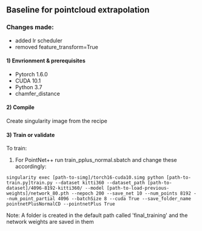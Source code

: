 ## Baseline for pointcloud extrapolation


### Changes made:
- added lr scheduler
- removed feature_transform=True


#### 1) Envrionment & prerequisites

- Pytorch 1.6.0
- CUDA 10.1
- Python 3.7
- chamfer_distance

#### 2) Compile

Create singularity image from the recipe 

#### 3) Train or validate

To train:

1. For PointNet++ run train_pplus_normal.sbatch and change these accordingly:
```
singularity exec [path-to-simg]/torch16-cuda10.simg python [path-to-train.py]train.py --dataset kitti360 --dataset_path [path-to-dataset]/4096-8192-kitti360/ --model [path-to-load-previous-weights]/network_80.pth --nepoch 200 --save_net 10 --num_points 8192 --num_point_partial 4096 --batchSize 8 --cuda True --save_folder_name pointnetPlusNormalCD --pointnetPlus True
```

Note:
A folder is created in the default path called 'final_training' and the network weights are saved in them
